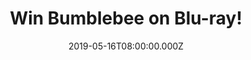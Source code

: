 ---
campaign-uuid: "c-71121ddb-234f-4a26-95c2-af114f9ceb4e"
type: "Competition"
category: "Entertainment"
date: "2019-05-16T08:00:00.000Z"
end-date: "2019-06-16T22:59:00.000Z"
disable-form: false
is_promoted: false
has_entry_page: true
title: "Win Bumblebee on Blu-ray!"
competition-description: "<p>Calling all Hailee Steinfeld fans! We have on our hands\
  \ a copy of one of the best transformers so far: Bumbleblee on Blu-ray to one lucky\
  \ member to win! If you want to follow the adventurous life of Charlie Watson, a\
  \ teenager trying to find her place in the world in this action-packed movie, click\
  \ below for a chance to win!</p>\n"
hero-header: "Win Bumblebee on Blu-ray!"
terms-confirmation: "N/A"
banner-img: "https://assets.expresslyapp.com/asset-f986f703-9c49-4dc5-b5cb-20a28a8d86ff.jpg"
logo-left-href: "aaa.nme.com"
logo-left-image: "https://assets.expresslyapp.com/asset-fbf88d4f-4314-43b0-bda1-e5ef736f74df.jpg"
logo-left-title: "NME AAA"
bg-image-hero: "https://assets.expresslyapp.com/asset-574c1d2d-91a5-404e-a3dd-ad7fd234052c.jpg"
bg-image-first: "https://assets.expresslyapp.com/asset-63c0f9fe-9dfc-48ee-83ac-e6cfb76a2cd5.jpg"
section1-content: "<p>Cybertron has fallen. When Optimus Prime sends Bumblebee to\
  \ defend Earth, his journey to become a hero begins. Charlie Watson, a teenager\
  \ trying to find her place in the world, discovers and repairs the battle-scarred\
  \ robot, who’s disguised as a Volkswagen Beetle. As the Decepticons hunt down the\
  \ surviving Autobots with the help of a secret agency led by Agent Burns, Bumblebee\
  \ and Charlie team up to protect the world in an action-packed adventure that’s\
  \ fun for the whole family.</p>\n<p>Think no more and enter the form below for a\
  \ chance to win it now!</p>\n<p>Good luck!</p>\n"
entry-title: "Win Bumblebee on Blu-ray!"
entry-content: "<p>Enter the draw to win Bumblebee on Blu-ray by completing the form\
  \ below before 23:59 on the 16th of June  2019.</p>\n"
has-winner: false
prize-description: "Bumblebee on Blu-ray."
special-conditions: "Multiple entries are allowed up to one every day."
country-restrictions:
- "GB"
---